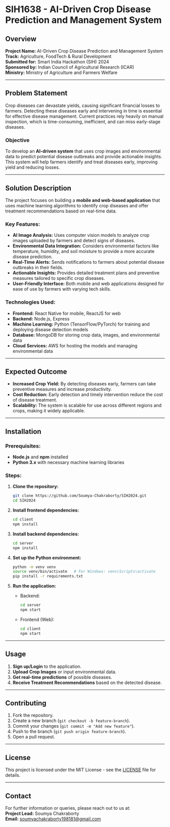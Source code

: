 # SIH1638 - AI-Driven Crop Disease Prediction and Management System

## Overview

**Project Name:** AI-Driven Crop Disease Prediction and Management System  
**Track:** Agriculture, FoodTech & Rural Development  
**Submitted for:** Smart India Hackathon (SIH) 2024  
**Sponsored by:** Indian Council of Agricultural Research (ICAR)  
**Ministry:** Ministry of Agriculture and Farmers Welfare

---

## Problem Statement

Crop diseases can devastate yields, causing significant financial losses to farmers. Detecting these diseases early and intervening in time is essential for effective disease management. Current practices rely heavily on manual inspection, which is time-consuming, inefficient, and can miss early-stage diseases.

### Objective

To develop an **AI-driven system** that uses crop images and environmental data to predict potential disease outbreaks and provide actionable insights. This system will help farmers identify and treat diseases early, improving yield and reducing losses.

---

## Solution Description

The project focuses on building a **mobile and web-based application** that uses machine learning algorithms to identify crop diseases and offer treatment recommendations based on real-time data.

### Key Features:
- **AI Image Analysis:** Uses computer vision models to analyze crop images uploaded by farmers and detect signs of diseases.
- **Environmental Data Integration:** Considers environmental factors like temperature, humidity, and soil moisture to provide a more accurate disease prediction.
- **Real-Time Alerts:** Sends notifications to farmers about potential disease outbreaks in their fields.
- **Actionable Insights:** Provides detailed treatment plans and preventive measures tailored to specific crop diseases.
- **User-Friendly Interface:** Both mobile and web applications designed for ease of use by farmers with varying tech skills.

### Technologies Used:
- **Frontend:** React Native for mobile, ReactJS for web
- **Backend:** Node.js, Express
- **Machine Learning:** Python (TensorFlow/PyTorch) for training and deploying disease detection models
- **Database:** MongoDB for storing crop data, images, and environmental data
- **Cloud Services:** AWS for hosting the models and managing environmental data

---

## Expected Outcome

- **Increased Crop Yield:** By detecting diseases early, farmers can take preventive measures and increase productivity.
- **Cost Reduction:** Early detection and timely intervention reduce the cost of disease treatment.
- **Scalability:** The system is scalable for use across different regions and crops, making it widely applicable.

---

## Installation

### Prerequisites:
- **Node.js** and **npm** installed
- **Python 3.x** with necessary machine learning libraries

### Steps:
1. **Clone the repository:**
   ```bash
   git clone https://github.com/Soumya-Chakraborty/SIH2024.git
   cd SIH2024
   ```

2. **Install frontend dependencies:**
   ```bash
   cd client
   npm install
   ```

3. **Install backend dependencies:**
   ```bash
   cd server
   npm install
   ```

4. **Set up the Python environment:**
   ```bash
   python -m venv venv
   source venv/bin/activate   # For Windows: venv\Scripts\activate
   pip install -r requirements.txt
   ```

5. **Run the application:**
   - Backend:
     ```bash
     cd server
     npm start
     ```

   - Frontend (Web):
     ```bash
     cd client
     npm start
     ```

---

## Usage

1. **Sign up/Login** to the application.
2. **Upload Crop Images** or input environmental data.
3. **Get real-time predictions** of possible diseases.
4. **Receive Treatment Recommendations** based on the detected disease.

---

## Contributing

1. Fork the repository.
2. Create a new branch (`git checkout -b feature-branch`).
3. Commit your changes (`git commit -m "Add new feature"`).
4. Push to the branch (`git push origin feature-branch`).
5. Open a pull request.

---

## License

This project is licensed under the MIT License - see the [LICENSE](LICENSE) file for details.

---

## Contact

For further information or queries, please reach out to us at:  
**Project Lead:** Soumya Chakraborty  
**Email:** [soumyachakraborty198181@gmail.com](mailto:soumyachakraborty198181@gmail.com)
